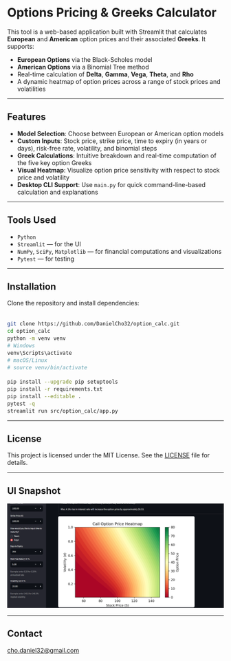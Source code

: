 # Options Pricing & Greeks Calculator

This tool is a web-based application built with Streamlit that calculates **European** and **American** option prices and their associated **Greeks**. It supports:

- **European Options** via the Black-Scholes model  
- **American Options** via a Binomial Tree method  
- Real-time calculation of **Delta**, **Gamma**, **Vega**, **Theta**, and **Rho**  
- A dynamic heatmap of option prices across a range of stock prices and volatilities

---

## Features

- **Model Selection**: Choose between European or American option models  
- **Custom Inputs**: Stock price, strike price, time to expiry (in years or days), risk-free rate, volatility, and binomial steps  
- **Greek Calculations**: Intuitive breakdown and real-time computation of the five key option Greeks  
- **Visual Heatmap**: Visualize option price sensitivity with respect to stock price and volatility  
- **Desktop CLI Support**: Use `main.py` for quick command-line-based calculation and explanations
  
---

## Tools Used

- `Python`  
- `Streamlit` — for the UI  
- `NumPy`, `SciPy`, `Matplotlib` — for financial computations and visualizations
- `Pytest` — for testing

---

## Installation

Clone the repository and install dependencies:

```bash

git clone https://github.com/DanielCho32/option_calc.git
cd option_calc
python -m venv venv
# Windows
venv\Scripts\activate
# macOS/Linux
# source venv/bin/activate

pip install --upgrade pip setuptools
pip install -r requirements.txt
pip install --editable .
pytest -q
streamlit run src/option_calc/app.py

```

---

## License

This project is licensed under the MIT License. See the [LICENSE](LICENSE) file for details.

---

## UI Snapshot

![UI Preview](assets/preview_heatmap.png)

---

## Contact

cho.daniel32@gmail.com
